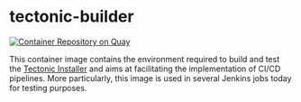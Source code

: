 # tectonic-builder

[![Container Repository on Quay](https://quay.io/repository/coreos/tectonic-builder/status "Container Repository on Quay")](https://quay.io/repository/coreos/tectonic-builder)

This container image contains the environment required to build and test the
[Tectonic Installer](../installer) and aims at facilitating the implementation
of CI/CD pipelines. More particularly, this image is used in several Jenkins
jobs today for testing purposes.